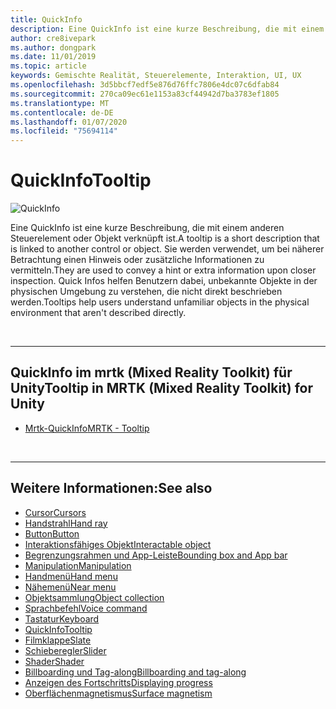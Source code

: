 ```yaml
---
title: QuickInfo
description: Eine QuickInfo ist eine kurze Beschreibung, die mit einem anderen Steuerelement oder Objekt verknüpft ist.
author: cre8ivepark
ms.author: dongpark
ms.date: 11/01/2019
ms.topic: article
keywords: Gemischte Realität, Steuerelemente, Interaktion, UI, UX
ms.openlocfilehash: 3d5bbcf7edf5e876d76ffc7806e4dc07c6dfab84
ms.sourcegitcommit: 270ca09ec61e1153a83cf44942d7ba3783ef1805
ms.translationtype: MT
ms.contentlocale: de-DE
ms.lasthandoff: 01/07/2020
ms.locfileid: "75694114"
---
```

# <a name="tooltip"></a><span data-ttu-id="db81f-104">QuickInfo</span><span class="sxs-lookup"><span data-stu-id="db81f-104">Tooltip</span></span>

![QuickInfo](images/UX/UX_Hero_Tooltip.jpg)

<span data-ttu-id="db81f-106">Eine QuickInfo ist eine kurze Beschreibung, die mit einem anderen Steuerelement oder Objekt verknüpft ist.</span><span class="sxs-lookup"><span data-stu-id="db81f-106">A tooltip is a short description that is linked to another control or object.</span></span> <span data-ttu-id="db81f-107">Sie werden verwendet, um bei näherer Betrachtung einen Hinweis oder zusätzliche Informationen zu vermitteln.</span><span class="sxs-lookup"><span data-stu-id="db81f-107">They are used to convey a hint or extra information upon closer inspection.</span></span> <span data-ttu-id="db81f-108">Quick Infos helfen Benutzern dabei, unbekannte Objekte in der physischen Umgebung zu verstehen, die nicht direkt beschrieben werden.</span><span class="sxs-lookup"><span data-stu-id="db81f-108">Tooltips help users understand unfamiliar objects in the physical environment that aren't described directly.</span></span> 

<br>

---

## <a name="tooltip-in-mrtk-mixed-reality-toolkit-for-unity"></a><span data-ttu-id="db81f-109">QuickInfo im mrtk (Mixed Reality Toolkit) für Unity</span><span class="sxs-lookup"><span data-stu-id="db81f-109">Tooltip in MRTK (Mixed Reality Toolkit) for Unity</span></span>

* [<span data-ttu-id="db81f-110">Mrtk-QuickInfo</span><span class="sxs-lookup"><span data-stu-id="db81f-110">MRTK - Tooltip</span></span>](https://microsoft.github.io/MixedRealityToolkit-Unity/Documentation/README_Tooltip.html)

<br>

---

## <a name="see-also"></a><span data-ttu-id="db81f-111">Weitere Informationen:</span><span class="sxs-lookup"><span data-stu-id="db81f-111">See also</span></span>

* [<span data-ttu-id="db81f-112">Cursor</span><span class="sxs-lookup"><span data-stu-id="db81f-112">Cursors</span></span>](cursors.md)
* [<span data-ttu-id="db81f-113">Handstrahl</span><span class="sxs-lookup"><span data-stu-id="db81f-113">Hand ray</span></span>](point-and-commit.md)
* [<span data-ttu-id="db81f-114">Button</span><span class="sxs-lookup"><span data-stu-id="db81f-114">Button</span></span>](button.md)
* [<span data-ttu-id="db81f-115">Interaktionsfähiges Objekt</span><span class="sxs-lookup"><span data-stu-id="db81f-115">Interactable object</span></span>](interactable-object.md)
* [<span data-ttu-id="db81f-116">Begrenzungsrahmen und App-Leiste</span><span class="sxs-lookup"><span data-stu-id="db81f-116">Bounding box and App bar</span></span>](app-bar-and-bounding-box.md)
* [<span data-ttu-id="db81f-117">Manipulation</span><span class="sxs-lookup"><span data-stu-id="db81f-117">Manipulation</span></span>](direct-manipulation.md)
* [<span data-ttu-id="db81f-118">Handmenü</span><span class="sxs-lookup"><span data-stu-id="db81f-118">Hand menu</span></span>](hand-menu.md)
* [<span data-ttu-id="db81f-119">Nähemenü</span><span class="sxs-lookup"><span data-stu-id="db81f-119">Near menu</span></span>](near-menu.md)
* [<span data-ttu-id="db81f-120">Objektsammlung</span><span class="sxs-lookup"><span data-stu-id="db81f-120">Object collection</span></span>](object-collection.md)
* [<span data-ttu-id="db81f-121">Sprachbefehl</span><span class="sxs-lookup"><span data-stu-id="db81f-121">Voice command</span></span>](voice-input.md)
* [<span data-ttu-id="db81f-122">Tastatur</span><span class="sxs-lookup"><span data-stu-id="db81f-122">Keyboard</span></span>](keyboard.md)
* [<span data-ttu-id="db81f-123">QuickInfo</span><span class="sxs-lookup"><span data-stu-id="db81f-123">Tooltip</span></span>](tooltip.md)
* [<span data-ttu-id="db81f-124">Filmklappe</span><span class="sxs-lookup"><span data-stu-id="db81f-124">Slate</span></span>](slate.md)
* [<span data-ttu-id="db81f-125">Schieberegler</span><span class="sxs-lookup"><span data-stu-id="db81f-125">Slider</span></span>](slider.md)
* [<span data-ttu-id="db81f-126">Shader</span><span class="sxs-lookup"><span data-stu-id="db81f-126">Shader</span></span>](shader.md)
* [<span data-ttu-id="db81f-127">Billboarding und Tag-along</span><span class="sxs-lookup"><span data-stu-id="db81f-127">Billboarding and tag-along</span></span>](billboarding-and-tag-along.md)
* [<span data-ttu-id="db81f-128">Anzeigen des Fortschritts</span><span class="sxs-lookup"><span data-stu-id="db81f-128">Displaying progress</span></span>](progress.md)
* [<span data-ttu-id="db81f-129">Oberflächenmagnetismus</span><span class="sxs-lookup"><span data-stu-id="db81f-129">Surface magnetism</span></span>](surface-magnetism.md)
